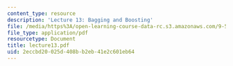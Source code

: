 ```yaml
---
content_type: resource
description: 'Lecture 13: Bagging and Boosting'
file: /media/https%3A/open-learning-course-data-rc.s3.amazonaws.com/9-520-statistical-learning-theory-and-applications-spring-2003/2eccbd20025d408bb2eb41e2c601eb64_lecture13.pdf
file_type: application/pdf
resourcetype: Document
title: lecture13.pdf
uid: 2eccbd20-025d-408b-b2eb-41e2c601eb64
---
```

